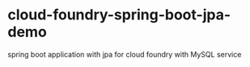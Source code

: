 # cloud-foundry-spring-boot-jpa-demo
spring boot application with jpa for cloud foundry with MySQL service
